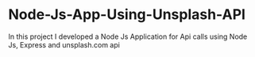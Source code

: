 # Node-Js-App-Using-Unsplash-API

In this project I developed a Node Js Application for Api calls using Node Js, Express and unsplash.com api  
